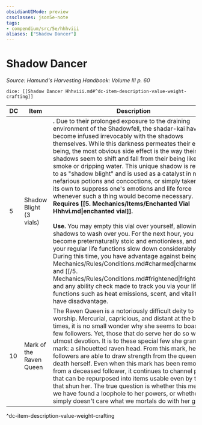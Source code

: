 ```yaml
---
obsidianUIMode: preview
cssclasses: json5e-note
tags:
- compendium/src/5e/hhhviii
aliases: ["Shadow Dancer"]
---
```

# Shadow Dancer
*Source: Hamund's Harvesting Handbook: Volume III p. 60* 

`dice: [[Shadow Dancer Hhhviii.md#^dc-item-description-value-weight-crafting]]`

| DC | Item | Description | Value | Weight | Crafting |
|----|------|-------------|-------|--------|----------|
| 5 | Shadow Blight (3 vials) | **.** Due to their prolonged exposure to the draining environment of the Shadowfell, the shadar-kai have become infused irrevocably with the shadows themselves. While this darkness permeates their entire being, the most obvious side effect is the way their own shadows seem to shift and fall from their being like smoke or dripping water. This unique shadow is referred to as "shadow blight" and is used as a catalyst in many nefarious potions and concoctions, or simply taken on its own to suppress one's emotions and life force whenever such a thing would become necessary. **Requires [[5. Mechanics/Items/Enchanted Vial Hhhvi.md\|enchanted vial]].**<br /><br />**Use.** You may empty this vial over yourself, allowing the shadows to wash over you. For the next hour, you become preternaturally stoic and emotionless, and all of your regular life functions slow down considerably. During this time, you have advantage against being [[/5. Mechanics/Rules/Conditions.md#charmed\|charmed]] and [[/5. Mechanics/Rules/Conditions.md#frightened\|frightened]] and any ability check made to track you via your life functions such as heat emissions, scent, and vitality have disadvantage. | 15 gp | 1 lb | — |
| 10 | Mark of the Raven Queen | The Raven Queen is a notoriously difficult deity to worship. Mercurial, capricious, and distant at the best of times, it is no small wonder why she seems to boast so few followers. Yet, those that do serve her do so with utmost devotion. It is to these special few she grants her mark: a silhouetted raven head. From this mark, her followers are able to draw strength from the queen of death herself. Even when this mark has been removed from a deceased follower, it continues to channel power that can be repurposed into items usable even by those that shun her. The true question is whether this means we have found a loophole to her powers, or whether she simply doesn't care what we mortals do with her gifts. | 60 gp | 1 lb | [[5. Mechanics/Items/Raven Queens Boon Hhhviii.md\|Raven Queen's Boon]] |
^dc-item-description-value-weight-crafting